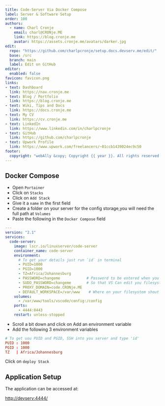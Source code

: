 ```yaml
---
title: Code-Server Via Docker Compose
label: Server & Software Setup
order: 100
authors:
  - name: Charl Cronje
    email: charl@CRONje.ME
    link: https://blog.cronje.me
    avatar: https://assets.cronje.me/avatars/darker.jpg
edit:
  repo: "https://github.com/charlpcronje/setup.docs.devserv.me/edit/"
  base: /src
  branch: main
  label: Edit on GitHub
editor:
  enabled: false
favicon: favicon.png
links:
- text: Dashboard
  link: https://nav.cronje.me
- text: Blog / Portfolio
  link: https://blog.cronje.me
- text: Wiki, Tips and Docs 
  link: https://docs.cronje.me
- text: My CV
  link: https://cv.cronje.me
- text: LinkedIn
  link: https://www.linkedin.com/in/charlpcronje
- text: GitHub
  link: https://github.com/charlpcronje
- text: Upwork Profile
  link: https://www.upwork.com/freelancers/~01ccb1439024ec9c50
footer:
  copyright: "webAlly &copy; Copyright {{ year }}. All rights reserved."
---
```

<script type="text/javascript">(function(w,s){var e=document.createElement("script");e.type="text/javascript";e.async=true;e.src="https://cdn.pagesense.io/js/webally/f2527eebee974243853bcd47b32631f4.js";var x=document.getElementsByTagName("script")[0];x.parentNode.insertBefore(e,x);})(window,"script");</script>


## Docker Compose

- Open `Portainer`
- Click on `Stacks`
- Click on `Add Stack`
- Give it a `name` in the first field
- Create a folder on your server for the config storage,you will need the full path at `Volumes`
- Paste the following in the `Docker Compose` field

```yml
---
version: "2.1"
services:
  code-server:
    image: lscr.io/linuxserver/code-server
    container_name: code-server
    environment:
      # To get your details just run `id` in terminal
      - PUID=1000
      - PGID=1000
      - TZ=Africa/Johannesburg
      - PASSWORD=changeme            # Password to be entered when you open the url
      - SUDO_PASSWORD=changeme       # So that VS Can edit you filesystem
      - PROXY_DOMAIN=code.CRONje.ME 
      - DEFAULT_WORKSPACE=/var/www    # Where on your filesystem shout it be be when you open it
    volumes:
      - /var/www/tools/vscode/config:/config
    ports:
      - 4444:8443
    restart: unless-stopped
```

- Scroll a bit down and click on Add an environment variable
- Add the following 3 environment variables

```conf
# To get uou PUID and PGID, SSH into you server and type 'id'
PUID : 1000
PGID : 1000
TZ   | Africa/Johannesburg
```

Click on `deploy Stack`

## Application Setup

The application can be accessed at:

[http://devserv:4444/](http://devserv:4444/)
